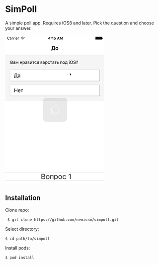 # SimPoll
A simple poll app.
Requires iOS8 and later. Pick the question and choose your answer.

![alt tag](https://github.com/nemissm/simpoll/blob/master/simpoll_demo_gif.gif)

## Installation
Clone repo:

     $ git clone https://github.com/nemissm/simpoll.git

Select directory:

    $ cd path/to/simpoll
    
Install pods:

    $ pod install

